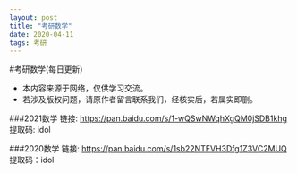 ```yaml
---
layout: post
title: "考研数学"
date: 2020-04-11 
tags: 考研  
---
```

#考研数学(每日更新)
* 本内容来源于网络，仅供学习交流。
* 若涉及版权问题，请原作者留言联系我们，经核实后，若属实即删。

###2021数学
链接: https://pan.baidu.com/s/1-wQSwNWqhXgQM0jSDB1khg    
提取码: idol

###2020数学
链接: https://pan.baidu.com/s/1sb22NTFVH3Dfg1Z3VC2MUQ    
提取码：idol
 



